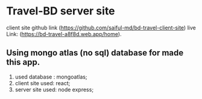 # Travel-BD server site 
client site github link (https://github.com/saiful-md/bd-travel-client-site)
live Link: (https://bd-travel-a8f8d.web.app/home).


## Using mongo atlas (no sql) database for made this app.
1. used database : mongoatlas;
2. client site used: react;
3. server site used: node express;